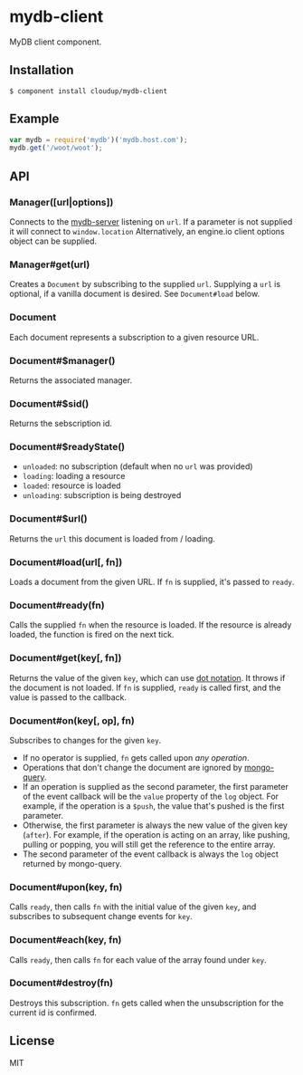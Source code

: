 # mydb-client

  MyDB client component.

## Installation

```
$ component install cloudup/mydb-client
```

## Example

```js
var mydb = require('mydb')('mydb.host.com');
mydb.get('/woot/woot');
```

## API

### Manager([url|options])

  Connects to the [mydb-server](http://github.com/learnboost/mydb-server)
  listening on `url`.
  If a parameter is not supplied it will connect to `window.location`
  Alternatively, an engine.io client options object can be supplied.

### Manager#get(url)

  Creates a `Document` by subscribing to the supplied `url`.
  Supplying a `url` is optional, if a vanilla document is desired. See
  `Document#load` below.

### Document

  Each document represents a subscription to a given resource URL.

### Document#$manager()

  Returns the associated manager.

### Document#$sid()

  Returns the sebscription id.

### Document#$readyState()

  - `unloaded`: no subscription (default when no `url` was provided)
  - `loading`: loading a resource
  - `loaded`: resource is loaded
  - `unloading`: subscription is being destroyed

### Document#$url()

  Returns the `url` this document is loaded from / loading.

### Document#load(url[, fn])

  Loads a document from the given URL. If `fn` is supplied, it's passed
  to `ready`.

### Document#ready(fn)

  Calls the supplied `fn` when the resource is loaded. If the resource
  is already loaded, the function is fired on the next tick.

### Document#get(key[, fn])

  Returns the value of the given `key`, which can use [dot
  notation](http://github.com/learnboost/dot).
  It throws if the document is not loaded.
  If `fn` is supplied, `ready` is called first, and the value is passed
  to the callback.

### Document#on(key[, op], fn)

  Subscribes to changes for the given `key`.

  - If no operator is supplied, `fn` gets called upon _any operation_.
  - Operations that don't change the document are ignored by
    [mongo-query](http://github.com/learnboost/mongo-query).
  - If an operation is supplied as the second parameter, the
    first parameter of the event callback will be the `value` property
    of the `log` object. For example, if the operation is a `$push`, the
    value that's pushed is the first parameter.
  - Otherwise, the first parameter is always the new value of the given
    key (`after`). For example, if the operation is acting on an array,
    like pushing, pulling or popping, you will still get the reference
    to the entire array.
  - The second parameter of the event callback is always the `log` object
    returned by mongo-query.

### Document#upon(key, fn)

  Calls `ready`, then calls `fn` with the initial value of the given
  `key`, and subscribes to subsequent change events for `key`.

### Document#each(key, fn)

  Calls `ready`, then calls `fn` for each value of the array found under
  `key`.

### Document#destroy(fn)

  Destroys this subscription. `fn` gets called when the unsubscription
  for the current id is confirmed.

## License

MIT
